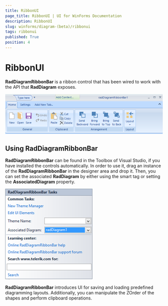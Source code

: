 ```yaml
---
title: RibbonUI
page_title: RibbonUI | UI for WinForms Documentation
description: RibbonUI
slug: winforms/diagram-(beta)/ribbonui
tags: ribbonui
published: True
position: 4
---
```


# RibbonUI



__RadDiagramRibbonBar__ is a ribbon control that has been wired to work with the API that  __RadDiagram__ exposes.
      
![diagram-ribbonUI 001](images/diagram-ribbonUI001.png)

## Using RadDiagramRibbonBar

__RadDiagramRibbonBar__ can be found in the Toolbox of Visual Studio, if you have installed the controls automatically. In order to use it, drag an instance of the __RadDiagramRibbonBar__ in the designer area and drop it. Then, you can set the associated __RadDiagram__ by either using the smart tag or setting the __AssociatedDiagram__ property.

![diagram-ribbonUI 002](images/diagram-ribbonUI002.png)

__RadDiagramRibbonBar__ introduces UI for saving and loading predefined diagramming layouts. Additionally, you can manipulate the ZOrder of the shapes and perform clipboard operations.
        
